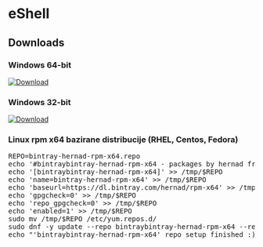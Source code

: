 # eShell

## Downloads

### Windows 64-bit

[ ![Download](https://api.bintray.com/packages/hernad/eShell/eShell-windows-x64/images/download.svg?version=1.31.307) ](https://dl.bintray.com/hernad/eShell/eShell-windows-x64_1.31.307.zip)


### Windows 32-bit

[ ![Download](https://api.bintray.com/packages/hernad/eShell/eShell-windows-x86/images/download.svg?version=1.31.307) ](https://dl.bintray.com/hernad/eShell/eShell-windows-x86_1.31.307.zip)



### Linux rpm x64 bazirane distribucije (RHEL, Centos, Fedora)

<pre>
REPO=bintray-hernad-rpm-x64.repo
echo '#bintraybintray-hernad-rpm-x64 - packages by hernad from Bintray' > /tmp/$REPO
echo '[bintraybintray-hernad-rpm-x64]' >> /tmp/$REPO
echo 'name=bintray-hernad-rpm-x64' >> /tmp/$REPO
echo 'baseurl=https://dl.bintray.com/hernad/rpm-x64' >> /tmp/$REPO
echo 'gpgcheck=0' >> /tmp/$REPO
echo 'repo_gpgcheck=0' >> /tmp/$REPO
echo 'enabled=1' >> /tmp/$REPO
sudo mv /tmp/$REPO /etc/yum.repos.d/
sudo dnf -y update --repo bintraybintray-hernad-rpm-x64 --refresh || sudo yum -y update --repo bintraybintray-hernad-rpm-x64x --refresh
echo "'bintraybintray-hernad-rpm-x64' repo setup finished :)"

</pre>
